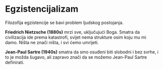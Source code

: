 # Egzistencijalizam

Filozofija egzistencije se bavi problem ljudskog postojanja.

**Friedrich Nietzsche (1880s)** mrzi sve, uključujući Boga. Smatra da civilizacija ide prema katastrofi, svijet nema strukture osim koju mu mi damo. Ništa ne znači ništa, i svi ćemo umrijeti.

**Jean-Paul Sartre (1940s)** smatra da smo osuđeni biti slobodni i bez svrhe, i to je možda šugavo, ali zapravo znači da se možemo Jean-Paul Sartre definirati.
